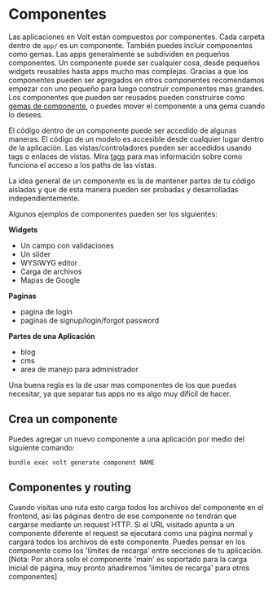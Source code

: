 # Componentes

Las aplicaciones en Volt están compuestos por componentes. Cada carpeta dentro de ```app/``` es un componente. También puedes incluir componentes como gemas. Las apps generalmente se subdividen en pequeños componentes. Un componente puede ser cualquier cosa, desde pequeños widgets reusables hasta apps mucho mas complejas.  Gracias a que los componentes pueden ser agregados en otros componentes recomendamos empezar con uno pequeño para luego construir componentes mas grandes. Los componentes que pueden ser reusados pueden construirse como [gemas de componente](docs/component_gems.md), o puedes mover el componente a una gema cuando lo desees.

El código dentro de un componente puede ser accedido de algunas maneras. El código de un modelo es accesible desde cualquier lugar dentro de la aplicación. Las vistas/controladores pueden ser accedidos usando tags o enlaces de vistas.  Mira [tags](docs/tags.md) para mas información sobre como funciona el acceso a los paths de las vistas.

La idea general de un componente es la de mantener partes de tu código aisladas y que de esta manera pueden ser probadas y desarrolladas independientemente.

Algunos ejemplos de componentes pueden ser los siguientes:

__Widgets__
- Un campo con validaciones
- Un slider
- WYSIWYG editor
- Carga de archivos
- Mapas de Google

__Paginas__
- pagina de login
- paginas de signup/login/forgot password

__Partes de una Aplicación__
- blog
- cms
- area de manejo para administrador

Una buena regla es la de usar mas componentes de los que puedas necesitar, ya que separar tus apps no es algo muy difícil de hacer.

## Crea un componente

Puedes agregar un nuevo componente a una aplicación por medio del siguiente comando:

```bundle exec volt generate component NAME```

## Componentes y routing

Cuando visitas una ruta esto carga todos los archivos del componente en el frontend, asi las páginas dentro de ese componente no tendrán que cargarse mediante un request HTTP. Si el URL visitado apunta a un componente diferente el request se ejecutará como una página normal y cargará todos los archivos de este componente. Puedes pensar en los componente como los 'límites de recarga' entre secciones de tu aplicación. [Nota: Por ahora solo el componente 'main' es soportado para la carga inicial de página, muy pronto añadiremos 'límites de recarga' para otros componentes]
